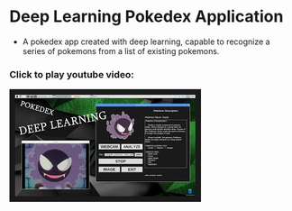# Deep Learning Pokedex Application

* A pokedex app created with deep learning, capable to recognize a series of pokemons from a list of existing pokemons.

### Click to play youtube video:

<a href="https://www.youtube.com/watch?v=yHoTwa6aW7I
" target="_blank"><img src="https://github.com/andrei-voia/deep_learning_pokedex/blob/master/thumbnail.jpg" 
alt="IMAGE ALT TEXT HERE" width="320" height="180" border="10" /></a>
